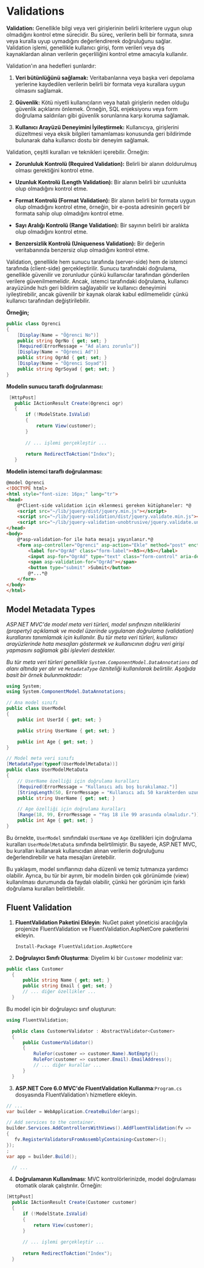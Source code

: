 ﻿# Validations
**Validation:**  Genellikle bilgi veya veri girişlerinin belirli kriterlere uygun olup olmadığını kontrol etme sürecidir. Bu süreç, verilerin belli bir formata, sınıra veya kuralla uyup uymadığını değerlendirerek doğruluğunu sağlar. Validation işlemi, genellikle kullanıcı girişi, form verileri veya dış kaynaklardan alınan verilerin geçerliliğini kontrol etme amacıyla kullanılır.

Validation'ın ana hedefleri şunlardır:

1.  **Veri bütünlüğünü sağlamak:** Veritabanlarına veya başka veri depolama yerlerine kaydedilen verilerin belirli bir formata veya kurallara uygun olmasını sağlamak.
    
2.  **Güvenlik:** Kötü niyetli kullanıcıların veya hatalı girişlerin neden olduğu güvenlik açıklarını önlemek. Örneğin, SQL enjeksiyonu veya form doğrulama saldırıları gibi güvenlik sorunlarına karşı koruma sağlamak.
    
3.  **Kullanıcı Arayüzü Deneyimini İyileştirmek:** Kullanıcıya, girişlerini düzeltmesi veya eksik bilgileri tamamlaması konusunda geri bildirimde bulunarak daha kullanıcı dostu bir deneyim sağlamak.
    

Validation, çeşitli kuralları ve teknikleri içerebilir. Örneğin:

-   **Zorunluluk Kontrolü (Required Validation):** Belirli bir alanın doldurulmuş olması gerektiğini kontrol etme.
    
-   **Uzunluk Kontrolü (Length Validation):** Bir alanın belirli bir uzunlukta olup olmadığını kontrol etme.
    
-   **Format Kontrolü (Format Validation):** Bir alanın belirli bir formata uygun olup olmadığını kontrol etme, örneğin, bir e-posta adresinin geçerli bir formata sahip olup olmadığını kontrol etme.
    
-   **Sayı Aralığı Kontrolü (Range Validation):** Bir sayının belirli bir aralıkta olup olmadığını kontrol etme.
    
-   **Benzersizlik Kontrolü (Uniqueness Validation):** Bir değerin veritabanında benzersiz olup olmadığını kontrol etme.
    

Validation, genellikle hem sunucu tarafında (server-side) hem de istemci tarafında (client-side) gerçekleştirilir. Sunucu tarafındaki doğrulama, genellikle güvenilir ve zorunludur çünkü kullanıcılar tarafından gönderilen verilere güvenilmemelidir. Ancak, istemci tarafındaki doğrulama, kullanıcı arayüzünde hızlı geri bildirim sağlayabilir ve kullanıcı deneyimini iyileştirebilir, ancak güvenilir bir kaynak olarak kabul edilmemelidir çünkü kullanıcı tarafından değiştirilebilir.

**Örneğin;**
```csharp
public class Ogrenci
{
    [Display(Name = "Öğrenci No")]
    public string OgrNo { get; set; }
    [Required(ErrorMessage = "Ad alanı zorunlu")]
    [Display(Name = "Öğrenci Ad")]
    public string OgrAd { get; set; }
    [Display(Name = "Öğrenci Soyad")]
    public string OgrSoyad { get; set; }
}
```
**Modelin sunucu taraflı doğrulanması:**
```csharp
 [HttpPost]
   public IActionResult Create(Ogrenci ogr)
   {
       if (!ModelState.IsValid)
       {
           return View(customer);
       }
       
       // ... işlemi gerçekleştir ...
       
       return RedirectToAction("Index");
   }
``` 
**Modelin istemci taraflı doğrulanması:**
```html
@model Ogrenci
<!DOCTYPE html>
<html style="font-size: 16px;" lang="tr">
<head>
    @*Client-side validation için eklenmesi gereken kütüphaneler: *@
    <script src="~/lib/jquery/dist/jquery.min.js"></script>
    <script src="~/lib/jquery-validation/dist/jquery.validate.min.js"></script>
    <script src="~/lib/jquery-validation-unobtrusive/jquery.validate.unobtrusive.min.js"></script>
</head>
<body>
	@*asp-validation-for ile hata mesajı yayınlanır.*@
	<form asp-controller="Ogrenci" asp-action="Ekle" method="post" enctype="multipart/form-data">
		<label for="OgrAd" class="form-label"><h5></h5></label>
		<input asp-for="OgrAd" type="text" class="form-control" aria-describedby="emailHelp">
		<span asp-validation-for="OgrAd"></span>
		<button type="submit" >Submit</button>
		@*...*@
	</form>
</body>
</html>
```
## Model Metadata Types

*ASP.NET MVC'de model meta veri türleri, model sınıfınızın niteliklerini (property) açıklamak ve model üzerinde uygulanan doğrulama (validation) kurallarını tanımlamak için kullanılır. Bu tür meta veri türleri, kullanıcı arayüzlerinde hata mesajları göstermek ve kullanıcının doğru veri girişi yapmasını sağlamak gibi işlevleri destekler.*

*Bu tür meta veri türleri genellikle `System.ComponentModel.DataAnnotations` ad alanı altında yer alır ve `MetadataType` özniteliği kullanılarak belirtilir. Aşağıda basit bir örnek bulunmaktadır:*


```csharp
using System;
using System.ComponentModel.DataAnnotations;

// Ana model sınıfı
public class UserModel
{
    public int UserId { get; set; }

    public string UserName { get; set; }

    public int Age { get; set; }
}
```
```csharp
// Model meta veri sınıfı
[MetadataType(typeof(UserModelMetaData))]
public class UserModelMetaData
{
    // UserName özelliği için doğrulama kuralları
    [Required(ErrorMessage = "Kullanıcı adı boş bırakılamaz.")]
    [StringLength(50, ErrorMessage = "Kullanıcı adı 50 karakterden uzun olamaz.")]
    public string UserName { get; set; }

    // Age özelliği için doğrulama kuralları
    [Range(18, 99, ErrorMessage = "Yaş 18 ile 99 arasında olmalıdır.")]
    public int Age { get; set; }
}
```

Bu örnekte, `UserModel` sınıfındaki `UserName` ve `Age` özellikleri için doğrulama kuralları `UserModelMetaData` sınıfında belirtilmiştir. Bu sayede, ASP.NET MVC, bu kuralları kullanarak kullanıcıdan alınan verilerin doğruluğunu değerlendirebilir ve hata mesajları üretebilir.

Bu yaklaşım, model sınıflarınızı daha düzenli ve temiz tutmanıza yardımcı olabilir. Ayrıca, bu tür bir ayrım, bir modelin birden çok görünümde (view) kullanılması durumunda da faydalı olabilir, çünkü her görünüm için farklı doğrulama kuralları belirtilebilir.

## Fluent Validation
1.  **FluentValidation Paketini Ekleyin**: NuGet paket yöneticisi aracılığıyla projenize FluentValidation ve FluentValidation.AspNetCore paketlerini ekleyin.
    
    `Install-Package FluentValidation.AspNetCore`
    

2.  **Doğrulayıcı Sınıfı Oluşturma**: Diyelim ki bir `Customer` modeliniz var:

 ```csharp
 public class Customer
   {
       public string Name { get; set; }
       public string Email { get; set; }
       // ... diğer özellikler ...
   }
``` 

Bu model için bir doğrulayıcı sınıf oluşturun:

 ```csharp
 using FluentValidation;

   public class CustomerValidator : AbstractValidator<Customer>
   {
       public CustomerValidator()
       {
           RuleFor(customer => customer.Name).NotEmpty();
           RuleFor(customer => customer.Email).EmailAddress();
           // ... diğer kurallar ...
       }
   }
```

3.  **ASP.NET Core 6.0 MVC'de FluentValidation Kullanma**:`Program.cs` dosyasında FluentValidation'ı hizmetlere ekleyin.

 ```csharp
 // ...
var builder = WebApplication.CreateBuilder(args);

// Add services to the container.
builder.Services.AddControllersWithViews().AddFluentValidation(fv =>
{
    fv.RegisterValidatorsFromAssemblyContaining<Customer>();
});
;
var app = builder.Build();

   // ...
``` 

4.  **Doğrulamanın Kullanılması**: MVC kontrolörlerinizde, model doğrulaması otomatik olarak çalıştırılır. Örneğin:

 ```csharp
 [HttpPost]
   public IActionResult Create(Customer customer)
   {
       if (!ModelState.IsValid)
       {
           return View(customer);
       }
       
       // ... işlemi gerçekleştir ...
       
       return RedirectToAction("Index");
   }
```

